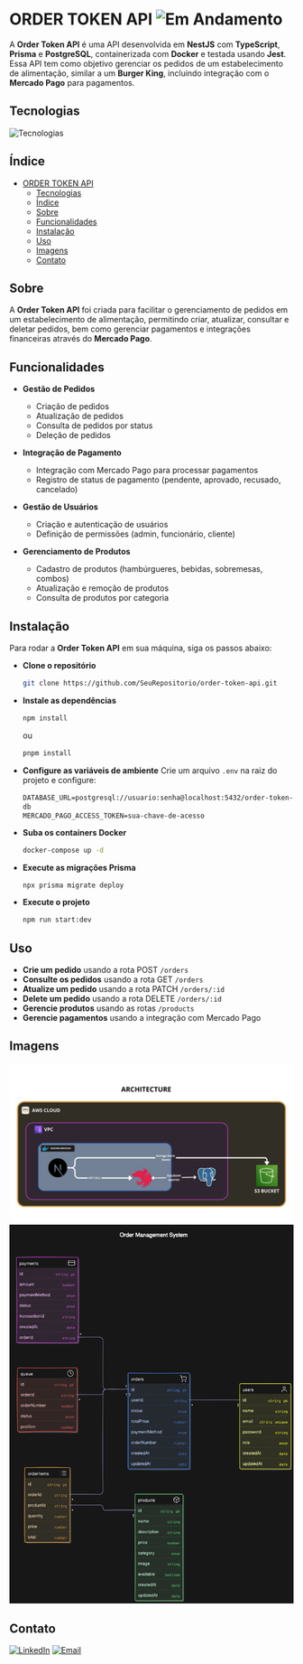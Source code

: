 # ORDER TOKEN API ![Em Andamento](https://img.shields.io/badge/status-em%20andamento-yellow)

A **Order Token API** é uma API desenvolvida em **NestJS** com **TypeScript**, **Prisma** e **PostgreSQL**, containerizada com **Docker** e testada usando **Jest**. Essa API tem como objetivo gerenciar os pedidos de um estabelecimento de alimentação, similar a um **Burger King**, incluindo integração com o **Mercado Pago** para pagamentos.

## Tecnologias
![Tecnologias](https://skillicons.dev/icons?i=nestjs,typescript,prisma,postgres,docker,jest)

## Índice

- [ORDER TOKEN API ](#order-token-api-)
  - [Tecnologias](#tecnologias)
  - [Índice](#índice)
  - [Sobre](#sobre)
  - [Funcionalidades](#funcionalidades)
  - [Instalação](#instalação)
  - [Uso](#uso)
  - [Imagens](#imagens)
  - [Contato](#contato)

## Sobre

A **Order Token API** foi criada para facilitar o gerenciamento de pedidos em um estabelecimento de alimentação, permitindo criar, atualizar, consultar e deletar pedidos, bem como gerenciar pagamentos e integrações financeiras através do **Mercado Pago**.

## Funcionalidades

- **Gestão de Pedidos**
  - Criação de pedidos
  - Atualização de pedidos
  - Consulta de pedidos por status
  - Deleção de pedidos

- **Integração de Pagamento**
  - Integração com Mercado Pago para processar pagamentos
  - Registro de status de pagamento (pendente, aprovado, recusado, cancelado)

- **Gestão de Usuários**
  - Criação e autenticação de usuários
  - Definição de permissões (admin, funcionário, cliente)

- **Gerenciamento de Produtos**
  - Cadastro de produtos (hambúrgueres, bebidas, sobremesas, combos)
  - Atualização e remoção de produtos
  - Consulta de produtos por categoria

## Instalação

Para rodar a **Order Token API** em sua máquina, siga os passos abaixo:

- **Clone o repositório**
  ```bash
  git clone https://github.com/SeuRepositorio/order-token-api.git
  ```
- **Instale as dependências**
  ```bash
  npm install
  ```
  ou
  ```bash
  pnpm install
  ```
- **Configure as variáveis de ambiente**
  Crie um arquivo `.env` na raiz do projeto e configure:
  ```env
  DATABASE_URL=postgresql://usuario:senha@localhost:5432/order-token-db
  MERCADO_PAGO_ACCESS_TOKEN=sua-chave-de-acesso
  ```
- **Suba os containers Docker**
  ```bash
  docker-compose up -d
  ```
- **Execute as migrações Prisma**
  ```bash
  npx prisma migrate deploy
  ```
- **Execute o projeto**
  ```bash
  npm run start:dev
  ```

## Uso

- **Crie um pedido** usando a rota POST `/orders`
- **Consulte os pedidos** usando a rota GET `/orders`
- **Atualize um pedido** usando a rota PATCH `/orders/:id`
- **Delete um pedido** usando a rota DELETE `/orders/:id`
- **Gerencie produtos** usando as rotas `/products`
- **Gerencie pagamentos** usando a integração com Mercado Pago


## Imagens

![Imagem da arquitetura](https://raw.githubusercontent.com/PedrOliveiraM/order-token-api/main/assets/Architecture%20-%20Token-API.png)
![Imagem dos relaciolamentos do banco de dados](https://raw.githubusercontent.com/PedrOliveiraM/order-token-api/main/assets/diagram-order-system.svg)


## Contato

[![LinkedIn](https://img.shields.io/badge/LinkedIn-%230077B5.svg?&style=for-the-badge&logo=linkedin&logoColor=white)](https://www.linkedin.com/in/pedro-oliveira-m/)
[![Email](https://img.shields.io/badge/Email-D14836?style=for-the-badge&logo=gmail&logoColor=white)](mailto:pedro.oliveira@monteirodev.com)

